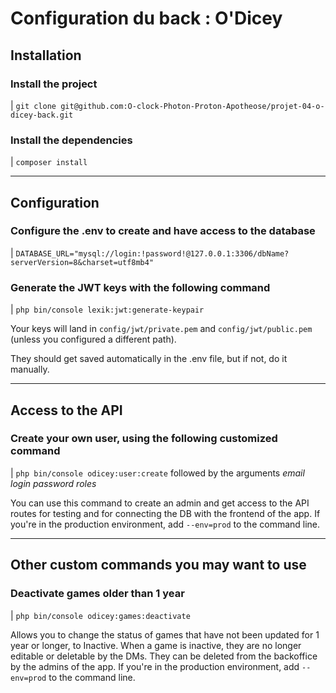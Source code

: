 # Configuration du back : O'Dicey

## Installation

### Install the project

| `git clone git@github.com:O-clock-Photon-Proton-Apotheose/projet-04-o-dicey-back.git`

### Install the dependencies

| `composer install`

___

## Configuration

### Configure the .env to create and have access to the database

| `DATABASE_URL="mysql://login:!password!@127.0.0.1:3306/dbName?serverVersion=8&charset=utf8mb4"`

### Generate the JWT keys with the following command

| `php bin/console lexik:jwt:generate-keypair`

Your keys will land in `config/jwt/private.pem` and `config/jwt/public.pem` (unless you configured a different path).

They should get saved automatically in the .env file, but if not, do it manually.

___

## Access to the API

### Create your own user, using the following customized command

| `php bin/console odicey:user:create` followed by the arguments *email* *login* *password* *roles*

You can use this command to create an admin and get access to the API routes for testing and for connecting the DB with the frontend of the app.
If you're in the production environment, add `--env=prod` to the command line.

___

## Other custom commands you may want to use

### Deactivate games older than 1 year

| `php bin/console odicey:games:deactivate`

Allows you to change the status of games that have not been updated for 1 year or longer, to Inactive. When a game is inactive, they are no longer editable or deletable by the DMs. They can be deleted from the backoffice by the admins of the app.
If you're in the production environment, add `--env=prod` to the command line.
